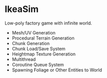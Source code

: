 # IkeaSim
Low-poly factory game with infinite world.
- Mesh/UV Generation
- Procedural Terrain Generation
- Chunk Generation
- Chunk Load/Save System
- Heightmap Texture Generation
- Multithread
- Coroutine Queue System
- Spawning Foliage or Other Entities to World

